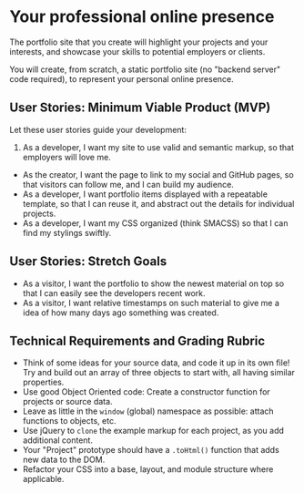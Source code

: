 # Your professional online presence

The portfolio site that you create will highlight your projects and your interests, and showcase your skills to potential employers or clients.

You will create, from scratch, a static portfolio site (no "backend server" code required), to represent your personal online presence.


## User Stories: Minimum Viable Product (MVP)
Let these user stories guide your development:
 1. As a developer, I want my site to use valid and semantic markup, so that employers will love me.
 - As the creator, I want the page to link to my social and GitHub pages, so that visitors can follow me, and I can build my audience.
 - As a developer, I want portfolio items displayed with a repeatable template, so that I can reuse it, and abstract out the details for individual projects.
 - As a developer, I want my CSS organized (think SMACSS) so that I can find my stylings swiftly.

## User Stories: Stretch Goals
- As a visitor, I want the portfolio to show the newest material on top so that I can easily see the developers recent work.
- As a visitor, I want relative timestamps on such material to give me a idea of how many days ago something was created.


## Technical Requirements and Grading Rubric
  - Think of some ideas for your source data, and code it up in its own file! Try and build out an array of three objects to   start with, all having similar properties.
  - Use good Object Oriented code: Create a constructor function for projects or source data.
  - Leave as little in the `window` (global) namespace as possible: attach functions to objects, etc.
  - Use jQuery to `clone` the example markup for each project, as you add additional content.
  - Your "Project" prototype should have a `.toHtml()` function that adds new data to the DOM.
  - Refactor your CSS into a base, layout, and module structure where applicable.
